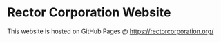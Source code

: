 # Rector Corporation Website

This website is hosted on GitHub Pages @ https://rectorcorporation.org/
